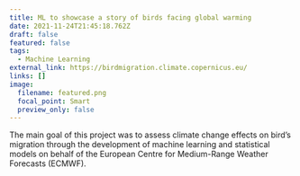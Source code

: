 ```yaml
---
title: ML to showcase a story of birds facing global warming
date: 2021-11-24T21:45:18.762Z
draft: false
featured: false
tags:
  - Machine Learning
external_link: https://birdmigration.climate.copernicus.eu/
links: []
image:
  filename: featured.png
  focal_point: Smart
  preview_only: false
---
```

<!--StartFragment-->

The main goal of this project was to assess climate change effects on bird’s migration through the development of machine learning and statistical models on behalf of the European Centre for Medium-Range Weather Forecasts (ECMWF). 

<!--EndFragment-->